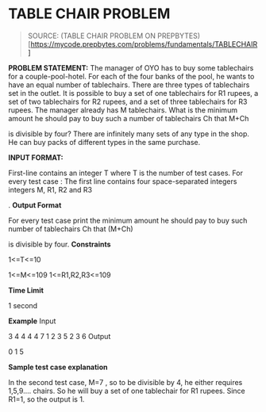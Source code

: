 # TABLE CHAIR PROBLEM
> SOURCE: (TABLE CHAIR PROBLEM ON PREPBYTES) [https://mycode.prepbytes.com/problems/fundamentals/TABLECHAIR]

**PROBLEM STATEMENT:**
The manager of OYO has to buy some tablechairs for a couple-pool-hotel. For each of the four banks of the pool, he wants to have an equal number of tablechairs. There are three types of tablechairs set in the outlet. It is possible to buy a set of one tablechairs for R1
 rupees, a set of two tablechairs for R2 rupees, and a set of three tablechairs for R3 rupees. The manager already has M tablechairs. What is the minimum amount he should pay to buy such a number of tablechairs Ch that M+Ch

is divisible by four? There are infinitely many sets of any type in the shop. He can buy packs of different types in the same purchase.


**INPUT FORMAT:**

First-line contains an integer T
 where T is the number of test cases.
For every test case :
The first line contains four space-separated integers integers M, R1, R2 and R3

.
**Output Format**

For every test case print the minimum amount he should pay to buy such number of tablechairs Ch
 that (M+Ch)

 is divisible by four.
**Constraints**

1<=T<=10

1<=M<=109
1<=R1,R2,R3<=109

**Time Limit**

1 second


**Example**
Input

3
4 4 4 4
7 1 2 3
5 2 3 6
Output

0
1
5

**Sample test case explanation**

In the second test case, 
M=7
, so to be divisible by 4, he either requires 1,5,9.... chairs. So he will buy a set of one tablechair for R1 rupees. Since R1=1, so the output is 1.
